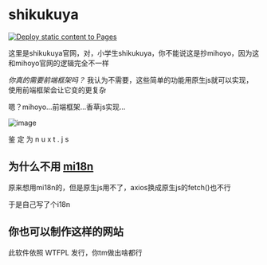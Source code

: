 # shikukuya

[![Deploy static content to Pages](https://github.com/shikukuya/shikukuya.github.io/actions/workflows/static.yml/badge.svg?branch=master)](https://github.com/shikukuya/shikukuya.github.io/actions/workflows/static.yml)

这里是shikukuya官网，对，小学生shikukuya，你不能说这是抄mihoyo，因为这和mihoyo官网的逻辑完全不一样

*你真的需要前端框架吗？* 我认为不需要，这些简单的功能用原生js就可以实现，使用前端框架会让它变的更复杂

嗯？mihoyo...前端框架...香草js实现...

![image](https://user-images.githubusercontent.com/89395757/212447427-2958c135-f921-4a4e-bde5-2abd270ba1b3.png)

鉴 定 为 n u x t . j s

## 为什么不用 [mi18n](https://github.com/Draggable/mi18n)

原来想用mi18n的，但是原生js用不了，axios换成原生js的fetch()也不行

于是自己写了个i18n

## 你也可以制作这样的网站

此软件依照 WTFPL 发行，你tm做出啥都行
